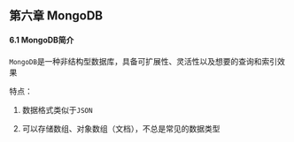 ## 第六章 MongoDB

#### 6.1 MongoDB简介

`MongoDB`是一种非结构型数据库，具备可扩展性、灵活性以及想要的查询和索引效果

特点：

1. 数据格式类似于`JSON`

2. 可以存储数组、对象数组（文档），不总是常见的数据类型


